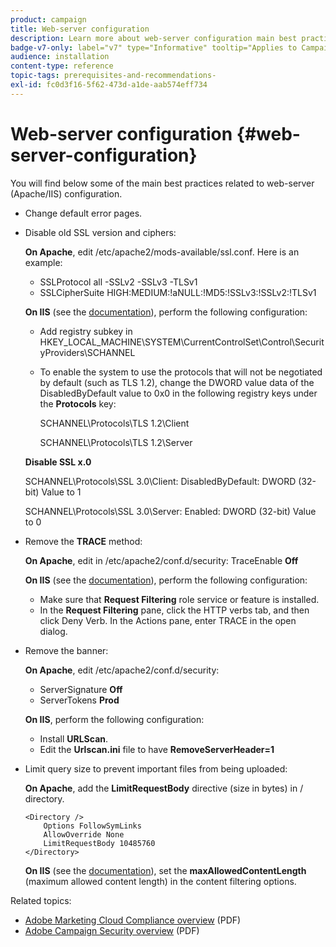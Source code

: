 ```yaml
---
product: campaign
title: Web-server configuration
description: Learn more about web-server configuration main best practices
badge-v7-only: label="v7" type="Informative" tooltip="Applies to Campaign Classic v7 only"
audience: installation
content-type: reference
topic-tags: prerequisites-and-recommendations-
exl-id: fc0d3f16-5f62-473d-a1de-aab574eff734
---
```

# Web-server configuration {#web-server-configuration}



You will find below some of the main best practices related to web-server (Apache/IIS) configuration.

* Change default error pages.

* Disable old SSL version and ciphers:

   **On Apache**, edit /etc/apache2/mods-available/ssl.conf. Here is an example:

    * SSLProtocol all -SSLv2 -SSLv3 -TLSv1
    * SSLCipherSuite HIGH:MEDIUM:!aNULL:!MD5:!SSLv3:!SSLv2:!TLSv1

    **On IIS** (see the [documentation](https://support.microsoft.com/en-us/kb/245030)), perform the following configuration:

    * Add registry subkey in HKEY_LOCAL_MACHINE\SYSTEM\CurrentControlSet\Control\SecurityProviders\SCHANNEL
    * To enable the system to use the protocols that will not be negotiated by default (such as TLS 1.2), change the DWORD value data of the DisabledByDefault value to 0x0 in the following registry keys under the **Protocols** key:

        SCHANNEL\Protocols\TLS 1.2\Client

        SCHANNEL\Protocols\TLS 1.2\Server

    **Disable SSL x.0**

    SCHANNEL\Protocols\SSL 3.0\Client: DisabledByDefault: DWORD (32-bit) Value to 1

    SCHANNEL\Protocols\SSL 3.0\Server: Enabled: DWORD (32-bit) Value to 0

* Remove the **TRACE** method:

    **On Apache**, edit in /etc/apache2/conf.d/security: TraceEnable **Off**

    **On IIS** (see the [documentation](https://www.iis.net/configreference/system.webserver/security/requestfiltering/verbs)), perform the following configuration:

    * Make sure that **Request Filtering** role service or feature is installed.
    * In the **Request Filtering** pane, click the HTTP verbs tab, and then click Deny Verb. In the Actions pane, enter TRACE in the open dialog.

* Remove the banner:

    **On Apache**, edit /etc/apache2/conf.d/security:
    
    * ServerSignature **Off**
    * ServerTokens **Prod**

    **On IIS**, perform the following configuration:

    * Install **URLScan**.
    * Edit the **Urlscan.ini** file to have **RemoveServerHeader=1**

* Limit query size to prevent important files from being uploaded:

    **On Apache**, add the **LimitRequestBody** directive (size in bytes) in / directory.

    ```
    <Directory />
        Options FollowSymLinks
        AllowOverride None
        LimitRequestBody 10485760
    </Directory>
    ```

    **On IIS** (see the [documentation](https://www.iis.net/configreference/system.webserver/security/requestfiltering/requestlimits)), set the **maxAllowedContentLength** (maximum allowed content length) in the content filtering options.

Related topics:

* [Adobe Marketing Cloud Compliance overview](https://experienceleague.adobe.com/docs/core-services/assets/Adobe-Marketing-Cloud-Privacy-and-Security-Overview.pdf) (PDF)
* [Adobe Campaign Security overview](https://www.adobe.com/content/dam/cc/en/security/pdfs/ADB-CampaignSecurity-WP.pdf) (PDF)
